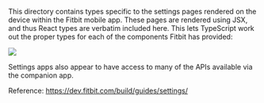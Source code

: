 This directory contains types specific to the settings pages rendered on the device within the Fitbit mobile app.
These pages are rendered using JSX, and thus React types are verbatim included here. This lets TypeScript work out
the proper types for each of the components Fitbit has provided:

![](https://cl.ly/032e401f3I3x/Image%202018-06-16%20at%2010.13.20%20PM.png)

Settings apps also appear to have access to many of the APIs available via the companion app.

Reference: https://dev.fitbit.com/build/guides/settings/
